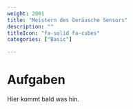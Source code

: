 ```yaml
---
weight: 2001
title: "Meistern des Geräusche Sensors"
description: ""
titleIcon: "fa-solid fa-cubes"
categories: ["Basic"]

---
```


# Aufgaben

Hier kommt bald was hin.

